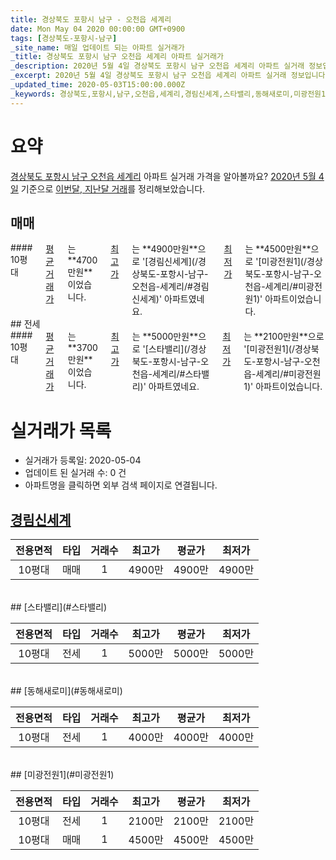 ```yaml
---
title: 경상북도 포항시 남구 - 오천읍 세계리
date: Mon May 04 2020 00:00:00 GMT+0900
tags: [경상북도-포항시-남구]
_site_name: 매일 업데이트 되는 아파트 실거래가
_title: 경상북도 포항시 남구 오천읍 세계리 아파트 실거래가
_description: 2020년 5월 4일 경상북도 포항시 남구 오천읍 세계리 아파트 실거래 정보입니다. 4건 아파트 정보가 있습니다.
_excerpt: 2020년 5월 4일 경상북도 포항시 남구 오천읍 세계리 아파트 실거래 정보입니다. 4건 아파트 정보가 있습니다.
_updated_time: 2020-05-03T15:00:00.000Z
_keywords: 경상북도,포항시,남구,오천읍,세계리,경림신세계,스타밸리,동해새로미,미광전원1
---
```





# 요약
<ins>경상북도 포항시 남구 오천읍 세계리</ins> 아파트 실거래 가격을 알아볼까요? <ins>2020년 5월 4일</ins> 기준으로 <ins>이번달, 지난달 거래</ins>를 정리해보았습니다.

## 매매
<div class="container">
<div class="twelve columns" markdown="1">
#### 10평대
<ins>평균 거래가</ins>는 **4700만원**이었습니다. <ins>최고가</ins>는 **4900만원**으로 '[경림신세계](/경상북도-포항시-남구-오천읍-세계리/#경림신세계)' 아파트였네요. <ins>최저가</ins>는 **4500만원**으로 '[미광전원1](/경상북도-포항시-남구-오천읍-세계리/#미광전원1)' 아파트이었습니다.
</div>
</div>
## 전세
<div class="container">
<div class="twelve columns" markdown="1">
#### 10평대
<ins>평균 거래가</ins>는 **3700만원**이었습니다. <ins>최고가</ins>는 **5000만원**으로 '[스타밸리](/경상북도-포항시-남구-오천읍-세계리/#스타밸리)' 아파트였네요. <ins>최저가</ins>는 **2100만원**으로 '[미광전원1](/경상북도-포항시-남구-오천읍-세계리/#미광전원1)' 아파트이었습니다.
</div>
</div>



# 실거래가 목록
- 실거래가 등록일: 2020-05-04
- 업데이트 된 실거래 수: 0 건
- 아파트명을 클릭하면 외부 검색 페이지로 연결됩니다.

## [경림신세계](#경림신세계)

|전용면적|타입|거래수|최고가|평균가|최저가|
|:---:|:---:|:---:|:---:|:---:|:---:|
|10평대|<span class="deal-type-1">매매</span>|1|4900만|4900만|4900만|

<br/>
## [스타밸리](#스타밸리)

|전용면적|타입|거래수|최고가|평균가|최저가|
|:---:|:---:|:---:|:---:|:---:|:---:|
|10평대|<span class="deal-type-2">전세</span>|1|5000만|5000만|5000만|

<br/>
## [동해새로미](#동해새로미)

|전용면적|타입|거래수|최고가|평균가|최저가|
|:---:|:---:|:---:|:---:|:---:|:---:|
|10평대|<span class="deal-type-2">전세</span>|1|4000만|4000만|4000만|

<br/>
## [미광전원1](#미광전원1)

|전용면적|타입|거래수|최고가|평균가|최저가|
|:---:|:---:|:---:|:---:|:---:|:---:|
|10평대|<span class="deal-type-2">전세</span>|1|2100만|2100만|2100만|
|10평대|<span class="deal-type-1">매매</span>|1|4500만|4500만|4500만|

<br/>



